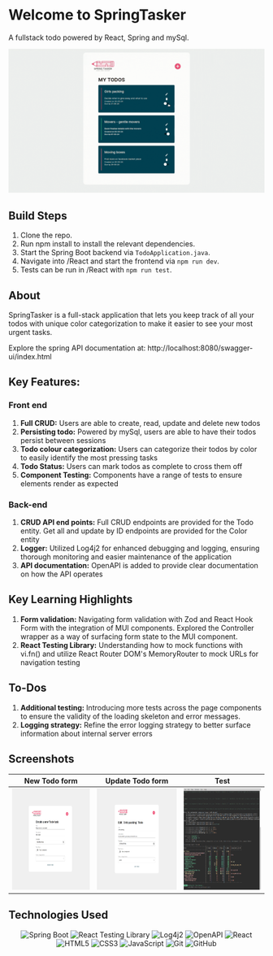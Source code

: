 # Welcome to SpringTasker

A fullstack todo powered by React, Spring and mySql.

<div align="center">
  <img src="./React/public/springtasker.gif" alt="Todo Homepage" width="700">
</div>

## Build Steps

1. Clone the repo.
2. Run npm install to install the relevant dependencies.
3. Start the Spring Boot backend via `TodoApplication.java`.
4. Navigate into /React and start the frontend via `npm run dev`.
5. Tests can be run in /React with `npm run test`.

## About

SpringTasker is a full-stack application that lets you keep track of all your todos with unique color categorization to make it easier to see your most urgent tasks.

Explore the spring API documentation at: http://localhost:8080/swagger-ui/index.html

## Key Features:

### Front end

1. **Full CRUD:** Users are able to create, read, update and delete new todos
2. **Persisting todo:** Powered by mySql, users are able to have their todos persist between sessions
3. **Todo colour categorization:** Users can categorize their todos by color to easily identify the most pressing tasks
4. **Todo Status:** Users can mark todos as complete to cross them off
5. **Component Testing:** Components have a range of tests to ensure elements render as expected

### Back-end

1. **CRUD API end points:** Full CRUD endpoints are provided for the Todo entity. Get all and update by ID endpoints are provided for the Color entity
2. **Logger:** Utilized Log4j2 for enhanced debugging and logging, ensuring thorough monitoring and easier maintenance of the application
3. **API documentation:** OpenAPI is added to provide clear documentation on how the API operates

## Key Learning Highlights

1. **Form validation:** Navigating form validation with Zod and React Hook Form with the integration of MUI components. Explored the Controller wrapper as a way of surfacing form state to the MUI component.
2. **React Testing Library:** Understanding how to mock functions with vi.fn() and utilize React Router DOM's MemoryRouter to mock URLs for navigation testing

## To-Dos

1. **Additional testing:** Introducing more tests across the page components to ensure the validity of the loading skeleton and error messages.
2. **Logging strategy:** Refine the error logging strategy to better surface information about internal server errors

## Screenshots

| New Todo form                                                         | Update Todo form                                                         | Test                                                           |
| --------------------------------------------------------------------- | ------------------------------------------------------------------------ | -------------------------------------------------------------- |
| <img src="./React/public/newtodoform.png" width="200" height="200" /> | <img src="./React/public/updatetodoform.png" width="200" height="200" /> | <img src="./React/public/test.png" width="200" height="200" /> |

## Technologies Used

<div align="center">

![Spring Boot](https://img.shields.io/badge/-Spring%20Boot-05122A?style=flat&logo=springboot)
![React Testing Library](https://img.shields.io/badge/-React%20Testing%20Library-05122A?style=flat&logo=testinglibrary)
![Log4j2](https://img.shields.io/badge/-Log4j2-05122A?style=flat&logo=apache)
![OpenAPI](https://img.shields.io/badge/-OpenAPI-05122A?style=flat&logo=openapiinitiative)
![React](https://img.shields.io/badge/-React-05122A?style=flat&logo=react)
![HTML5](https://img.shields.io/badge/-HTML5-05122A?style=flat&logo=html5)
![CSS3](https://img.shields.io/badge/-CSS3-05122A?style=flat&logo=css3)
![JavaScript](https://img.shields.io/badge/-JavaScript-05122A?style=flat&logo=javascript)
![Git](https://img.shields.io/badge/-Git-05122A?style=flat&logo=git)
![GitHub](https://img.shields.io/badge/-GitHub-05122A?style=flat&logo=github)

</div>
